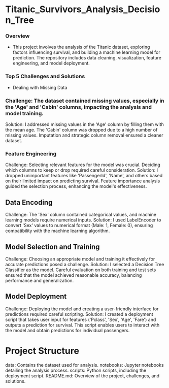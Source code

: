 # Titanic_Survivors_Analysis_Decision_Tree
### Overview
- This project involves the analysis of the Titanic dataset, exploring factors influencing survival, and building a machine learning model for prediction. The repository includes data cleaning, visualization, feature engineering, and model deployment.
### Top 5 Challenges and Solutions
 - Dealing with Missing Data
### Challenge: The dataset contained missing values, especially in the 'Age' and 'Cabin' columns, impacting the analysis and model training.
Solution: I addressed missing values in the 'Age' column by filling them with the mean age. The 'Cabin' column was dropped due to a high number of missing values. Imputation and strategic column removal ensured a cleaner dataset.
### Feature Engineering
Challenge: Selecting relevant features for the model was crucial. Deciding which columns to keep or drop required careful consideration.
Solution: I dropped unimportant features like 'PassengerId', 'Name', and others based on their limited impact on predicting survival. Feature importance analysis guided the selection process, enhancing the model's effectiveness.
## Data Encoding
Challenge: The 'Sex' column contained categorical values, and machine learning models require numerical inputs.
Solution: I used LabelEncoder to convert 'Sex' values to numerical format (Male: 1, Female: 0), ensuring compatibility with the machine learning algorithm.
## Model Selection and Training
Challenge: Choosing an appropriate model and training it effectively for accurate predictions posed a challenge.
Solution: I selected a Decision Tree Classifier as the model. Careful evaluation on both training and test sets ensured that the model achieved reasonable accuracy, balancing performance and generalization.
## Model Deployment
Challenge: Deploying the model and creating a user-friendly interface for predictions required careful scripting.
Solution: I created a deployment script that takes user input for features ('Pclass', 'Sex', 'Age', 'Fare') and outputs a prediction for survival. This script enables users to interact with the model and obtain predictions for individual passengers.

# Project Structure
data: Contains the dataset used for analysis.
notebooks: Jupyter notebooks detailing the analysis process.
scripts: Python scripts, including the deployment script.
README.md: Overview of the project, challenges, and solutions.
